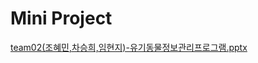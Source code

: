 # Mini Project 

[team02(조혜민,차승희,임현지)-유기동물정보관리프로그램.pptx](https://github.com/chaseunghee/java/files/15354251/team02.-.pptx)

